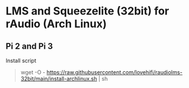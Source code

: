 # LMS and Squeezelite (32bit) for rAudio (Arch Linux)
Pi 2 and Pi 3
------------------------
Install script
>
> wget -O - https://raw.githubusercontent.com/lovehifi/raudiolms-32bit/main/install-archlinux.sh | sh
